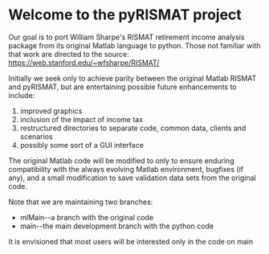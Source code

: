 # Welcome to the pyRISMAT project
Our goal is to port William Sharpe's RISMAT retirement income analysis package from its original Matlab language to python.  Those not familiar with that work are directed to the source:  https://web.stanford.edu/~wfsharpe/RISMAT/

Initially we seek only to achieve parity between the original Matlab RISMAT and pyRISMAT, but are entertaining possible future enhancements to include: 

1. improved graphics
2. inclusion of the impact of income tax
3. restructured directories to separate code, common data, clients and scenarios
4. possibly some sort of a GUI interface

The original Matlab code will be modified to only to ensure enduring compatibility with the always evolving Matlab environment, bugfixes (if any), and a small modification to save validation data sets from the original code.

Note that we are maintaining two branches: 

- mlMain--a branch with the original code
- main--the main development branch with the python code


It is envisioned that most users will be interested only in the code on main
